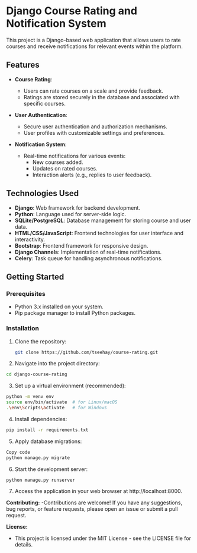# Django Course Rating and Notification System

This project is a Django-based web application that allows users to rate courses and receive notifications for relevant events within the platform.

## Features

- **Course Rating**:
  - Users can rate courses on a scale and provide feedback.
  - Ratings are stored securely in the database and associated with specific courses.

- **User Authentication**:
  - Secure user authentication and authorization mechanisms.
  - User profiles with customizable settings and preferences.

- **Notification System**:
  - Real-time notifications for various events:
    - New courses added.
    - Updates on rated courses.
    - Interaction alerts (e.g., replies to user feedback).

## Technologies Used

- **Django**: Web framework for backend development.
- **Python**: Language used for server-side logic.
- **SQLite/PostgreSQL**: Database management for storing course and user data.
- **HTML/CSS/JavaScript**: Frontend technologies for user interface and interactivity.
- **Bootstrap**: Frontend framework for responsive design.
- **Django Channels**: Implementation of real-time notifications.
- **Celery**: Task queue for handling asynchronous notifications.

## Getting Started

### Prerequisites

- Python 3.x installed on your system.
- Pip package manager to install Python packages.

### Installation

1. Clone the repository:
   ```bash
   git clone https://github.com/tseehay/course-rating.git
   
2. Navigate into the project directory:
```bash
cd django-course-rating
```
3. Set up a virtual environment (recommended):
```bash
python -m venv env
source env/bin/activate  # for Linux/macOS
.\env\Scripts\activate   # for Windows
```

4. Install dependencies:
```bash
pip install -r requirements.txt
```
5. Apply database migrations:
```bash
Copy code
python manage.py migrate
```

6. Start the development server:
```bash
python manage.py runserver
```

7. Access the application in your web browser at http://localhost:8000.

**Contributing:**
  -Contributions are welcome! If you have any suggestions, bug reports, or feature requests, please open an issue or submit a pull request.

**License:**
  - This project is licensed under the MIT License - see the <a>LICENSE</a> file for details.

